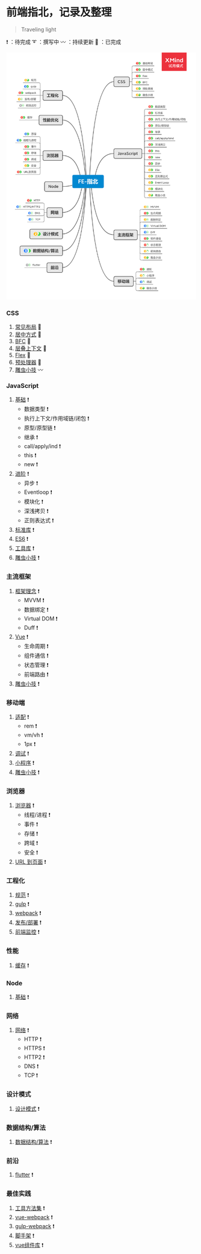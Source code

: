 # 前端指北，记录及整理

> Traveling light

:heavy_exclamation_mark: ：待完成
:curly_loop: ：撰写中
:wavy_dash: ：持续更新
:100: ：已完成

![FE-mind](./assets/images/FE-mind.png)

### CSS

1. [常见布局](./css/layout.md) :100:
2. [居中方式](./css/center.md) :100:
4. [BFC](./css/BFC.md) :100:
4. [层叠上下文](./css/stacking.md) :100:
3. [Flex](./css/flex.md) :100:
5. [预处理器](./css/less.md) :100:
6. [雕虫小技](./css/skill.md) :wavy_dash:

### JavaScript

1. [基础](./javascript/basic.md) :heavy_exclamation_mark:
   - 数据类型 :heavy_exclamation_mark:
   - 执行上下文/作用域链/闭包 :heavy_exclamation_mark:
   - 原型/原型链 :heavy_exclamation_mark:
   - 继承 :heavy_exclamation_mark:
   - call/apply/ind :heavy_exclamation_mark:
   - this :heavy_exclamation_mark:
   - new :heavy_exclamation_mark:
2. [进阶](./javascript/advance.md) :heavy_exclamation_mark:
   - 异步 :heavy_exclamation_mark:
   - Eventloop :heavy_exclamation_mark:
   - 模块化 :heavy_exclamation_mark:
   - 深浅拷贝 :heavy_exclamation_mark:
   - 正则表达式 :heavy_exclamation_mark:
3. [标准库](./javascript/stdlib.md) :heavy_exclamation_mark:
4. [ES6](./javascript/es6.md) :heavy_exclamation_mark:
5. [工具库](./javascript/es6.md) :heavy_exclamation_mark:
6. [雕虫小技](./javascript/es6.md) :heavy_exclamation_mark:

### 主流框架

1. [框架理念](./javascript/basic.md) :heavy_exclamation_mark:
   - MVVM :heavy_exclamation_mark:
   - 数据绑定 :heavy_exclamation_mark:
   - Virtual DOM :heavy_exclamation_mark:
   - Duff :heavy_exclamation_mark:
2. [Vue](./javascript/basic.md) :heavy_exclamation_mark:
   - 生命周期 :heavy_exclamation_mark:
   - 组件通信 :heavy_exclamation_mark:
   - 状态管理 :heavy_exclamation_mark:
   - 前端路由 :heavy_exclamation_mark:
3. [雕虫小技](./javascript/basic.md) :heavy_exclamation_mark:

### 移动端

1. [适配](./javascript/basic.md) :heavy_exclamation_mark:
   - rem :heavy_exclamation_mark:
   - vm/vh :heavy_exclamation_mark:
   - 1px :heavy_exclamation_mark:
2. [调试](./javascript/basic.md) :heavy_exclamation_mark:
3. [小程序](./javascript/basic.md) :heavy_exclamation_mark:
4. [雕虫小技](./engineering/webpack.md) :heavy_exclamation_mark:

### 浏览器

1. [浏览器](./javascript/basic.md) :heavy_exclamation_mark:
   - 线程/进程 :heavy_exclamation_mark:
   - 事件 :heavy_exclamation_mark:
   - 存储 :heavy_exclamation_mark:
   - 跨域 :heavy_exclamation_mark:
   - 安全 :heavy_exclamation_mark:
2. [URL 到页面](./javascript/basic.md) :heavy_exclamation_mark:

### 工程化

1. [规范](./engineering/standard.md) :heavy_exclamation_mark:
2. [gulp](./engineering/webpack.md) :heavy_exclamation_mark:
3. [webpack](./engineering/webpack.md) :heavy_exclamation_mark:
4. [发布/部署](./engineering/webpack.md) :heavy_exclamation_mark:
5. [前端监控](./engineering/webpack.md) :heavy_exclamation_mark:

### 性能

1. [缓存](./engineering/performance.md) :heavy_exclamation_mark:

### Node

1. [基础](./node/basic.md) :heavy_exclamation_mark:

### 网络

1. [网络](./engineering/performance.md) :heavy_exclamation_mark:
   - HTTP :heavy_exclamation_mark:
   - HTTPS :heavy_exclamation_mark:
   - HTTP2 :heavy_exclamation_mark:
   - DNS :heavy_exclamation_mark:
   - TCP :heavy_exclamation_mark:

### 设计模式

1. [设计模式](./engineering/performance.md) :heavy_exclamation_mark:

### 数据结构/算法

1. [数据结构/算法](./engineering/performance.md) :heavy_exclamation_mark:

### 前沿

1. [flutter](./node/basic.md) :heavy_exclamation_mark:

### 最佳实践

1. [工具方法集](https://github.com/liupeng1218/PPlus) :heavy_exclamation_mark:
2. [vue-webpack](https://github.com/liupeng1218/vue-template) :heavy_exclamation_mark:
3. [gulp-webpack](https://github.com/liupeng1218/gulp-template) :heavy_exclamation_mark:
4. [脚手架](https://github.com/liupeng1218/msimple-cli) :heavy_exclamation_mark:
5. [vue组件库](https://github.com/liupeng1218/mvui) :heavy_exclamation_mark:
